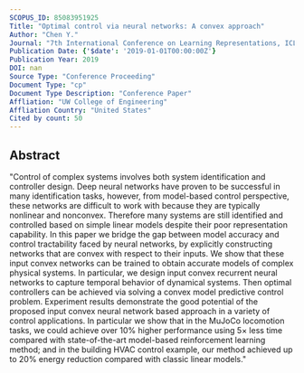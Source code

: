 ```yaml
---
SCOPUS_ID: 85083951925
Title: "Optimal control via neural networks: A convex approach"
Author: "Chen Y."
Journal: "7th International Conference on Learning Representations, ICLR 2019"
Publication Date: {'$date': '2019-01-01T00:00:00Z'}
Publication Year: 2019
DOI: nan
Source Type: "Conference Proceeding"
Document Type: "cp"
Document Type Description: "Conference Paper"
Affliation: "UW College of Engineering"
Affliation Country: "United States"
Cited by count: 50
---
```


## Abstract
"Control of complex systems involves both system identification and controller design. Deep neural networks have proven to be successful in many identification tasks, however, from model-based control perspective, these networks are difficult to work with because they are typically nonlinear and nonconvex. Therefore many systems are still identified and controlled based on simple linear models despite their poor representation capability. In this paper we bridge the gap between model accuracy and control tractability faced by neural networks, by explicitly constructing networks that are convex with respect to their inputs. We show that these input convex networks can be trained to obtain accurate models of complex physical systems. In particular, we design input convex recurrent neural networks to capture temporal behavior of dynamical systems. Then optimal controllers can be achieved via solving a convex model predictive control problem. Experiment results demonstrate the good potential of the proposed input convex neural network based approach in a variety of control applications. In particular we show that in the MuJoCo locomotion tasks, we could achieve over 10% higher performance using 5× less time compared with state-of-the-art model-based reinforcement learning method; and in the building HVAC control example, our method achieved up to 20% energy reduction compared with classic linear models."
